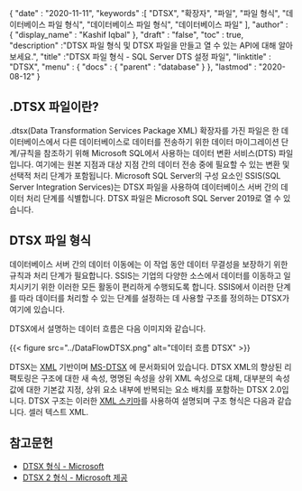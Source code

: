 {
  "date" : "2020-11-11",
  "keywords" :[ "DTSX", "확장자", "파일", "파일 형식", "데이터베이스 파일 형식", "데이터베이스 파일 형식", "데이터베이스 파일" ],
  "author" : {
    "display_name" : "Kashif Iqbal"
},
  "draft" : "false",
  "toc" : true,
  "description" :"DTSX 파일 형식 및 DTSX 파일을 만들고 열 수 있는 API에 대해 알아보세요.",
  "title" :"DTSX 파일 형식 - SQL Server DTS 설정 파일",
  "linktitle" : "DTSX",
  "menu" : {
    "docs" : {
      "parent" : "database"
}
},
  "lastmod" : "2020-08-12"
}

## .DTSX 파일이란?

.dtsx(Data Transformation Services Package XML) 확장자를 가진 파일은 한 데이터베이스에서 다른 데이터베이스로 데이터를 전송하기 위한 데이터 마이그레이션 단계/규칙을 참조하기 위해 Microsoft SQL에서 사용하는 데이터 변환 서비스(DTS) 파일입니다. 여기에는 원본 지점과 대상 지점 간의 데이터 전송 중에 필요할 수 있는 변환 및 선택적 처리 단계가 포함됩니다. Microsoft SQL Server의 구성 요소인 SSIS(SQL Server Integration Services)는 DTSX 파일을 사용하여 데이터베이스 서버 간의 데이터 처리 단계를 식별합니다. DTSX 파일은 Microsoft SQL Server 2019로 열 수 있습니다.

## DTSX 파일 형식

데이터베이스 서버 간의 데이터 이동에는 이 작업 동안 데이터 무결성을 보장하기 위한 규칙과 처리 단계가 필요합니다. SSIS는 기업의 다양한 소스에서 데이터를 이동하고 일치시키기 위한 이러한 모든 활동이 편리하게 수행되도록 합니다. SSIS에서 이러한 단계를 따라 데이터를 처리할 수 있는 단계를 설정하는 데 사용할 구조를 정의하는 DTSX가 여기에 있습니다.

DTSX에서 설명하는 데이터 흐름은 다음 이미지와 같습니다.

{{< figure src="../DataFlowDTSX.png" alt="데이터 흐름 DTSX" >}}

DTSX는 [XML](/ko/web/xml/) 기반이며 [MS-DTSX](https://learn.microsoft.com/en-us/openspecs/sql_data_portability/ms-dtsx/235600e9-0c13-4b5b-a388-aa3c65aec1dd) 에 문서화되어 있습니다. DTSX XML의 향상된 리팩토링은 구조에 대한 새 속성, 명명된 속성을 상위 XML 속성으로 대체, 대부분의 속성 값에 대한 기본값 지정, 상위 요소 내부에 반복되는 요소 배치를 포함하는 DTSX 2.0입니다. DTSX 구조는 이러한 [XML 스키마](https://learn.microsoft.com/en-us/openspecs/sql_data_portability/ms-dtsx/e5095968-26ea-4824-a717-153ccee642dc)를 사용하여 설명되며 구조 형식은 다음과 같습니다. 셀러 텍스트 XML.

## 참고문헌

* [DTSX 형식 - Microsoft](https://learn.microsoft.com/en-us/openspecs/sql_data_portability/ms-dtsx/235600e9-0c13-4b5b-a388-aa3c65aec1dd)
* [DTSX 2 형식 - Microsoft 제공](https://learn.microsoft.com/en-us/openspecs/sql_data_portability/ms-dtsx2/fb216aa4-62ab-41c8-a6d5-5b1002739d21)

